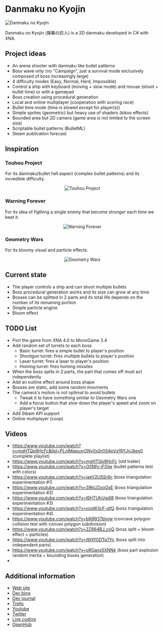 # Danmaku no Kyojin

![Danmaku no Kyojin](http://danmakunokyojin.free.fr/images/screen.jpg)

Danmaku no Kyojin (弾幕の巨人) is a 2D danmaku developed in C# with XNA.

## Project ideas

* An arena shooter with danmaku like bullet patterns 
* Boss wave only (no "Campaign", just a survival mode exclusively composed of boss increasingly large)
* 4 difficulty modes (Easy, Normal, Hard, Impossible)
* Control a ship with keyboard (moving + slow mode) and mouse (shoot + bullet time) or with a gamepad
* Boss creation using procedural generation
* Local and online multiplayer (cooperation with scoring race)
* Bullet time mode (time is slowed except for player(s))
* Simple sprites (geometric) but heavy use of shaders (kikoo effects)
* Bounded area but 2D camera (game area is not limited to the screen size)
* Scriptable bullet patterns (BulletML)
* Steam publication forecast

## Inspiration

### Touhou Project

For its danmaku/bullet hell aspect (complex bullet patterns) and its incredible difficulty.

<p align="center">
  <img src="https://dl.dropboxusercontent.com/u/63123790/screenshots/Danmaku-no-Kyojin/touhou.jpg" alt="Touhou Project" />
</p>

### Warning Forever

For its idea of figthing a single enemy that become stronger each time we beat it.

<p align="center">
  <img src="https://dl.dropboxusercontent.com/u/63123790/screenshots/Danmaku-no-Kyojin/warning_forever.jpg" alt="Warning Forever" />
</p>

### Geometry Wars

For its bloomy visual and particle effects.

<p align="center">
  <img src="https://dl.dropboxusercontent.com/u/63123790/screenshots/Danmaku-no-Kyojin/geometry_wars.jpg" alt="Geometry Wars" />
</p>

## Current state

* The player controls a ship and can shoot multiple bullets
* Boss procedural generation works and its size can grow at any time
* Bosses can be splitted in 2 parts and its total life depends on the number of its remaining portion
* Simple particle engine
* Bloom effect

## TODO List

* Port the game from XNA 4.0 to MonoGame 3.4
* Add random set of turrets to each boss
    * Basic turret: fires a simple bullet to player's position
    * Shootgun turret: fires multiple bullets to player's position
    * Laser turret: fires a laser to player's position
    * Homing turret: fires homing missiles 
* When the boss splits in 2 parts, the part that comes off must act independently
* Add an outline effect around boss shape
* Bosses are static, add some random movments
* The camera's motion is not optimal to avoid bullets
    * Tweak it to have something similar to Geometry Wars one
    * Add a focus button that slow down the player's speed and zoom on player's target
* Add Steam API support
* Online multiplayer (coop)

## Videos 

* https://www.youtube.com/watch?v=mgHTQp9HcFc&list=PLnlMaeuxrONy0xSr0SApVxfRYJriJkex0 (complete playlist)
* https://www.youtube.com/watch?v=mgHTQp9HcFc (old trailer)
* https://www.youtube.com/watch?v=O0Nfy-iFGIw (bullet patterns test with colors)
* https://www.youtube.com/watch?v=iaeV2USSr8c (boss triangulation experimentation #1)
* https://www.youtube.com/watch?v=39kUZooj2sE (boss triangulation experimentation #2)
* https://www.youtube.com/watch?v=I6HTUhUgdI8 (boss triangulation experimentation #3)
* https://www.youtube.com/watch?v=vcpW3cF-qfQ (boss triangulation experimentation #4)
* https://www.youtube.com/watch?v=bN9937blvjw (concave polygon collision test with convex polygon subdivision)
* https://www.youtube.com/watch?v=2Z664BJ_cxQ (boss split + bloom effect + particles)
* https://www.youtube.com/watch?v=lWXfODTq7Yc (boss split into independent parts)
* https://www.youtube.com/watch?v=oRGans5XNNk (boss part explosion random inertia + bounding boxes generation)
* 
## Additional information

* [Web site](http://danmakunokyojin.free.fr/)
* [Dev blog](http://danmakunokyojin.blogspot.fr/)
* [Dev journal](http://www.gamedev.net/blog/2077-danmaku-no-kyojin/)
* [Trello](https://trello.com/b/8FIBQSBT/danmaku-no-kyojin)
* [Youtube](https://www.youtube.com/channel/UC-75NW0MoGzjQcR0gajx5Eg)
* [Twitter](https://twitter.com/Noxalus)
* [Live coding](https://www.livecoding.tv/noxalus/)
* [OpenHub](https://www.openhub.net/p/Danmaku-no-Kyojin)
